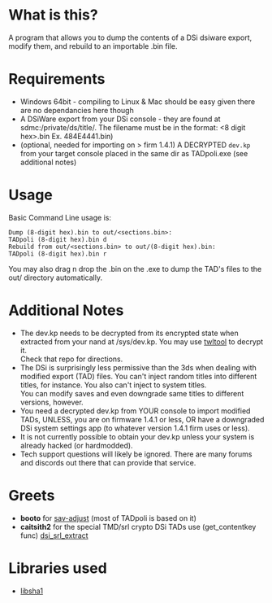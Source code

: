 # What is this?
A program that allows you to dump the contents of a DSi dsiware export, modify them, and rebuild to an importable .bin file.
# Requirements
* Windows 64bit - compiling to Linux & Mac should be easy given there are no dependancies here though
* A DSiWare export from your DSi console - they are found at sdmc:/private/ds/title/<here>. The filename must be in the format: <8 digit hex>.bin Ex. 484E4441.bin)
* (optional, needed for importing on > firm 1.4.1) A DECRYPTED `dev.kp` from your target console placed in the same dir as TADpoli.exe (see additional notes)

# Usage  
Basic Command Line usage is:
```
Dump (8-digit hex).bin to out/<sections.bin>:
TADpoli (8-digit hex).bin d
Rebuild from out/<sections.bin> to out/(8-digit hex).bin:
TADpoli (8-digit hex).bin r
```
You may also drag n drop the .bin on the .exe to dump the TAD's files to the out/ directory automatically.

# Additional Notes
* The dev.kp needs to be decrypted from its encrypted state when extracted from your nand at /sys/dev.kp. You may use [twltool](https://github.com/WinterMute/twltool/releases) to decrypt it.<br>
Check that repo for directions.
* The DSi is surprisingly less permissive than the 3ds when dealing with modified export (TAD) files. You can't inject random titles into different titles, for instance. You also can't inject to system titles.<br>
You can modify saves and even downgrade same titles to different versions, however.
* You need a decrypted dev.kp from YOUR console to import modified TADs, UNLESS, you are on firmware 1.4.1 or less, OR have a downgraded DSi system settings app (to whatever version 1.4.1 firm uses or less).
* It is not currently possible to obtain your dev.kp unless your system is already hacked (or hardmodded).
* Tech support questions will likely be ignored. There are many forums and discords out there that can provide that service.

# Greets
* **booto** for [sav-adjust](https://github.com/booto/dsi/tree/master/save_adjust) (most of TADpoli is based on it) 
* **caitsith2** for the special TMD/srl crypto DSi TADs use (get_contentkey func) [dsi_srl_extract](https://github.com/einstein95/dsi_srl_extract)

# Libraries used
 * [libsha1](https://github.com/dottedmag/libsha1)
